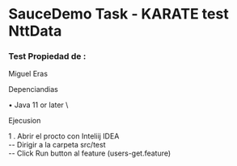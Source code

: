 # SauceDemo Task - KARATE  test NttData



### Test Propiedad de  :
Miguel Eras

Depenciandias

• Java 11 or later \

Ejecusion

1 . Abrir el procto con  Inteliij IDEA\
-- Dirigir a la carpeta src/test \
-- Click Run button al feature (users-get.feature)
